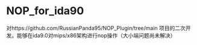# NOP_for_ida90
对https://github.com/RussianPanda95/NOP_Plugin/tree/main 项目的二次开发。能够在ida9.0对mips/x86架构进行nop操作（大小端问题尚未解决）

